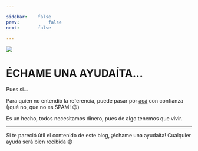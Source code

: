 ```yaml
---

sidebar:	false
prev:			false
next: 		false

---
```


<img src="/supposed-to-live.gif" style="max-width: 100%;">

# ÉCHAME UNA AYUDAÍTA...
Pues si...

Para quien no entendió la referencia, puede pasar por [acá][1] con confianza (¡qué no, que no
es SPAM! :wink:)

Es un hecho, todos necesitamos dinero, pues de algo tenemos que vivir.

<hr>

Si te pareció útil el contenido de este blog, ¡échame una ayudaíta! Cualquier
ayuda será bien recibida :yum:

<donate-crypto
	currency="BITCOIN"
	logo="/assets/img/bitcoin.png"
	wallet="1FZkrJ1NHQ1fD5rnzGnhpMrm3cSzFqh145">
</donate-crypto>
<donate-crypto
	currency="ETHEREUM"
	logo="/assets/img/ethereum.jpg"
	wallet="0x0b5d2A46918937d2e774724980e65f58A21a7922">
</donate-crypto>
<donate-crypto
	currency="DASH"
	logo="/assets/img/dashcoin.png"
	wallet="XuiSk6UwvuRDzCYEcTA7q6VHfKbP5KxDAn">
</donate-crypto>
<donate-crypto
	currency="BITCOIN CASH"
	logo="/assets/img/bitcash.png"
	wallet="13Nr2mjfqfnsu9hLNdU5Ph4mrFrt8G8ULV">
</donate-crypto>
<donate-crypto
	currency="LITECOIN"
	logo="/assets/img/litecoin.png"
	wallet="LTBqcNjKdtQwjaD4YvWd82shrTCW4sEBiG">
</donate-crypto>
<donate-crypto
	currency="DOGECOIN"
	logo="/assets/img/dogecoin.png"
	wallet="A3t2Ymr8NmzFRzTgqNdHoYGVbBc8PKZVLg">
</donate-crypto>

[1]: https://www.youtube.com/watch?v=W559EvP7MrI&t=84s
